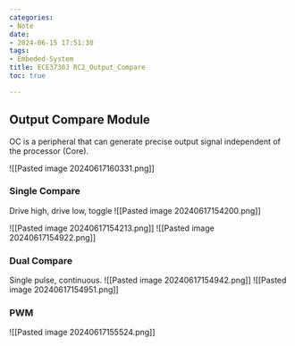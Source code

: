 ```yaml
---
categories:
- Note
date:
- 2024-06-15 17:51:30
tags:
- Embeded-System
title: ECE3730J RC2_Output_Compare
toc: true

---
```

## Output Compare Module

OC is a peripheral that can generate precise output signal independent of the processor (Core).

![[Pasted image 20240617160331.png]]
### Single Compare

Drive high, drive low, toggle
![[Pasted image 20240617154200.png]]

![[Pasted image 20240617154213.png]]
![[Pasted image 20240617154922.png]]



### Dual Compare

Single pulse, continuous.
![[Pasted image 20240617154942.png]]
![[Pasted image 20240617154951.png]]

### PWM
![[Pasted image 20240617155524.png]]

